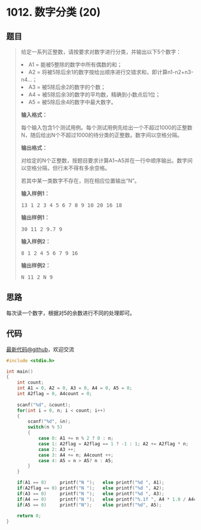 <h1>1012. 数字分类 (20)</h1>

## 题目

> <div id="problemContent">
> <p>给定一系列正整数，请按要求对数字进行分类，并输出以下5个数字：</p>
> <li>A1 = 能被5整除的数字中所有偶数的和；
> <li>A2 = 将被5除后余1的数字按给出顺序进行交错求和，即计算n1-n2+n3-n4...；
> <li>A3 = 被5除后余2的数字的个数；
> <li>A4 = 被5除后余3的数字的平均数，精确到小数点后1位；
> <li>A5 = 被5除后余4的数字中最大数字。
>  
> <p><b>
> 输入格式：
> </b></p>
> <p>每个输入包含1个测试用例。每个测试用例先给出一个不超过1000的正整数N，随后给出N个不超过1000的待分类的正整数。数字间以空格分隔。</p>
> <p><b>
> 输出格式：
> </b></p>
> <p>对给定的N个正整数，按题目要求计算A1~A5并在一行中顺序输出。数字间以空格分隔，但行末不得有多余空格。</p>
> <p>若其中某一类数字不存在，则在相应位置输出“N”。</p>
> <b>输入样例1：</b><pre>
> 13 1 2 3 4 5 6 7 8 9 10 20 16 18
> </pre>
> <b>输出样例1：</b><pre>
> 30 11 2 9.7 9
> </pre>
> <b>输入样例2：</b><pre>
> 8 1 2 4 5 6 7 9 16
> </pre>
> <b>输出样例2：</b><pre>
> N 11 2 N 9
> </pre>
> </li></li></li></li></li></div>

## 思路

每次读一个数字，根据对5的余数进行不同的处理即可。

## 代码

[最新代码@github](https://github.com/OliverLew/PAT/blob/master/PATBasic/1012.c)，欢迎交流
```c
#include <stdio.h>

int main()
{
    int count;
    int A1 = 0, A2 = 0, A3 = 0, A4 = 0, A5 = 0;
    int A2flag = 0, A4count = 0;
    
    scanf("%d", &count);
    for(int i = 0, n; i < count; i++)
    {
        scanf("%d", &n);
        switch(n % 5)
        {
            case 0: A1 += n % 2 ? 0 : n;                                break;
            case 1: A2flag = A2flag == 1 ? -1 : 1; A2 += A2flag * n;    break;
            case 2: A3 ++;                                              break;
            case 3: A4 += n; A4count ++;                                break;
            case 4: A5 = n > A5? n : A5;                                break;
        }
    }

    if(A1 == 0)     printf("N ");   else printf("%d ", A1);
    if(A2flag == 0) printf("N ");   else printf("%d ", A2);
    if(A3 == 0)     printf("N ");   else printf("%d ", A3);
    if(A4 == 0)     printf("N ");   else printf("%.1f ", A4 * 1.0 / A4count);
    if(A5 == 0)     printf("N");    else printf("%d", A5);
    
    return 0;
}

```